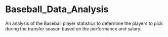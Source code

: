 # Baseball_Data_Analysis
An analysis of the Baseball player statistics to determine the players to pick during the transfer season based on the performance and salary.
